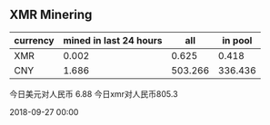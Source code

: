 ## XMR Minering

|currency|mined in last 24 hours|all|in pool|
|---|---|---|---|
|XMR|0.002|0.625|0.418|
|CNY|1.686|503.266|336.436|

今日美元对人民币 6.88	今日xmr对人民币805.3


2018-09-27 00:00